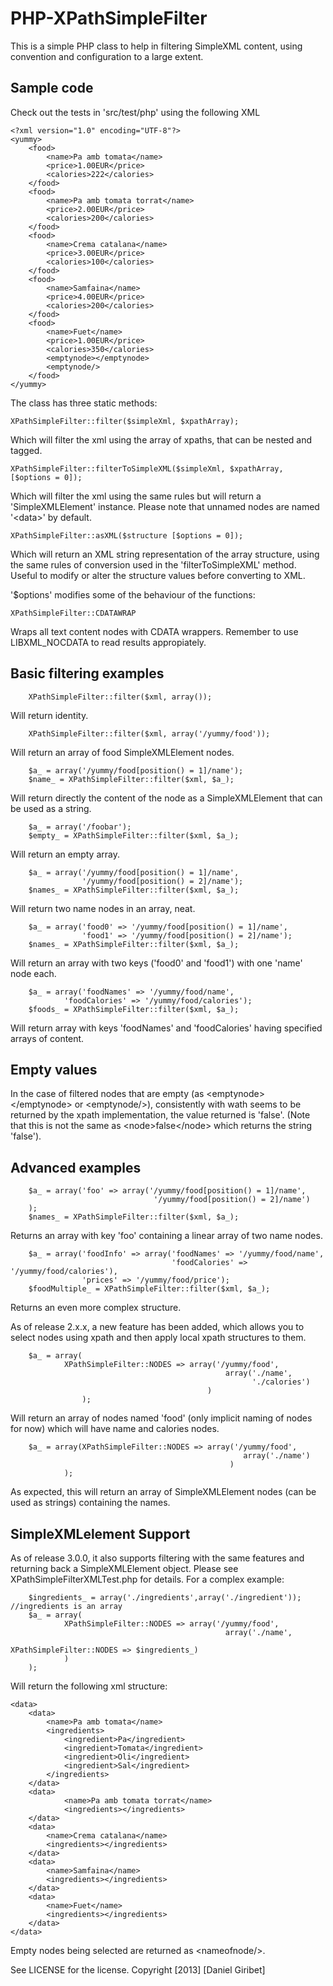 PHP-XPathSimpleFilter
=====================

This is a simple PHP class to help in filtering SimpleXML content, using convention and configuration to a large extent.

Sample code
-----------
Check out the tests in 'src/test/php' using the following XML


	<?xml version="1.0" encoding="UTF-8"?>
	<yummy>
		<food>
			<name>Pa amb tomata</name>
			<price>1.00EUR</price>
			<calories>222</calories>
		</food>
		<food>
			<name>Pa amb tomata torrat</name>
			<price>2.00EUR</price>
			<calories>200</calories>
		</food>
		<food>
			<name>Crema catalana</name>
			<price>3.00EUR</price>
			<calories>100</calories>
		</food>
		<food>
			<name>Samfaina</name>
			<price>4.00EUR</price>
			<calories>200</calories>
		</food>
		<food>
			<name>Fuet</name>
			<price>1.00EUR</price>
			<calories>350</calories>
			<emptynode></emptynode>
			<emptynode/>
		</food>
	</yummy>


The class has three static methods: 

	XPathSimpleFilter::filter($simpleXml, $xpathArray);

Which will filter the xml using the array of xpaths, that can be nested and tagged.

	XPathSimpleFilter::filterToSimpleXML($simpleXml, $xpathArray, [$options = 0]);

Which will filter the xml using the same rules but will return a 'SimpleXMLElement' instance. Please note that unnamed nodes are named '&lt;data&gt;' by default.

	XPathSimpleFilter::asXML($structure [$options = 0]);

Which will return an XML string representation of the array structure, using the same rules of conversion used in the 'filterToSimpleXML' method. Useful to modify or alter the structure values before converting to XML.

'$options' modifies some of the behaviour of the functions:

	XPathSimpleFilter::CDATAWRAP

Wraps all text content nodes with CDATA wrappers. Remember to use LIBXML_NOCDATA to read results appropiately.


Basic filtering examples
------------------------

		XPathSimpleFilter::filter($xml, array());

Will return identity.

		XPathSimpleFilter::filter($xml, array('/yummy/food'));

Will return an array of food SimpleXMLElement nodes.

		$a_ = array('/yummy/food[position() = 1]/name');
		$name_ = XPathSimpleFilter::filter($xml, $a_);

Will return directly the content of the node as a SimpleXMLElement that can be used as a string.

		$a_ = array('/foobar');
		$empty_ = XPathSimpleFilter::filter($xml, $a_);

Will return an empty array.

		$a_ = array('/yummy/food[position() = 1]/name',
					'/yummy/food[position() = 2]/name');
		$names_ = XPathSimpleFilter::filter($xml, $a_);

Will return two name nodes in an array, neat.

		$a_ = array('food0' => '/yummy/food[position() = 1]/name',
				 	'food1' => '/yummy/food[position() = 2]/name');
		$names_ = XPathSimpleFilter::filter($xml, $a_);

Will return an array with two keys ('food0' and 'food1') with one 'name' node each.

		$a_ = array('foodNames' => '/yummy/food/name',
				'foodCalories' => '/yummy/food/calories');
		$foods_ = XPathSimpleFilter::filter($xml, $a_);

Will return array with keys 'foodNames' and 'foodCalories' having specified arrays of content.


Empty values
------------

In the case of filtered nodes that are empty (as &lt;emptynode&gt;&lt;/emptynode&gt; or &lt;emptynode/&gt;), consistently with wath seems to be returned by the xpath implementation, the value returned is 'false'. (Note that this is not the same as &lt;node&gt;false&lt;/node&gt; which returns the string 'false').



Advanced examples
-----------------

		$a_ = array('foo' => array('/yummy/food[position() = 1]/name',
									'/yummy/food[position() = 2]/name')
		);
		$names_ = XPathSimpleFilter::filter($xml, $a_);

Returns an array with key 'foo' containing a linear array of two name nodes.

		$a_ = array('foodInfo' => array('foodNames' => '/yummy/food/name',
										'foodCalories' => '/yummy/food/calories'),
					'prices' => '/yummy/food/price');
		$foodMultiple_ = XPathSimpleFilter::filter($xml, $a_);

Returns an even more complex structure.

As of release 2.x.x, a new feature has been added, which allows you to select nodes using xpath and then apply local xpath structures to them.

		$a_ = array(
				XPathSimpleFilter::NODES => array('/yummy/food', 
													array('./name',
														  './calories')
												)
					);

Will return an array of nodes named 'food' (only implicit naming of nodes for now) which will have name and calories nodes.

		$a_ = array(XPathSimpleFilter::NODES => array('/yummy/food', 
														array('./name')
													 )
				);

As expected, this will return an array of SimpleXMLElement nodes (can be used as strings) containing the names.


SimpleXMLelement Support
------------------------

As of release 3.0.0, it also supports filtering with the same features and returning back a SimpleXMLElement object. Please see XPathSimpleFilterXMLTest.php for details. For a complex example:

		$ingredients_ = array('./ingredients',array('./ingredient'));	//ingredients is an array
		$a_ = array(
				XPathSimpleFilter::NODES => array('/yummy/food',
													array('./name',
														  XPathSimpleFilter::NODES => $ingredients_)
				)
		);
	
Will return the following xml structure:

	<data>
		<data>
			<name>Pa amb tomata</name>
			<ingredients>
				<ingredient>Pa</ingredient>
				<ingredient>Tomata</ingredient>
				<ingredient>Oli</ingredient>
				<ingredient>Sal</ingredient>
			</ingredients>
		</data>
		<data>
				<name>Pa amb tomata torrat</name>
				<ingredients></ingredients>
		</data>
		<data>
			<name>Crema catalana</name>
			<ingredients></ingredients>
		</data>
		<data>
			<name>Samfaina</name>
			<ingredients></ingredients>
		</data>
		<data>
			<name>Fuet</name>
			<ingredients></ingredients>
		</data>
	</data>

Empty nodes being selected are returned as &lt;nameofnode/&gt;.



See LICENSE for the license.
Copyright [2013] [Daniel Giribet]

